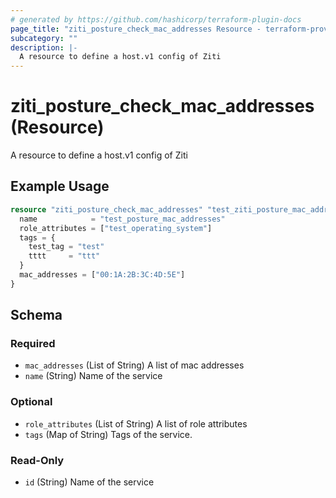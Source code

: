 ```yaml
---
# generated by https://github.com/hashicorp/terraform-plugin-docs
page_title: "ziti_posture_check_mac_addresses Resource - terraform-provider-ziti"
subcategory: ""
description: |-
  A resource to define a host.v1 config of Ziti
---
```


# ziti_posture_check_mac_addresses (Resource)

A resource to define a host.v1 config of Ziti

## Example Usage

```terraform
resource "ziti_posture_check_mac_addresses" "test_ziti_posture_mac_addresses" {
  name            = "test_posture_mac_addresses"
  role_attributes = ["test_operating_system"]
  tags = {
    test_tag = "test"
    tttt     = "ttt"
  }
  mac_addresses = ["00:1A:2B:3C:4D:5E"]
}
```

<!-- schema generated by tfplugindocs -->
## Schema

### Required

- `mac_addresses` (List of String) A list of mac addresses
- `name` (String) Name of the service

### Optional

- `role_attributes` (List of String) A list of role attributes
- `tags` (Map of String) Tags of the service.

### Read-Only

- `id` (String) Name of the service
